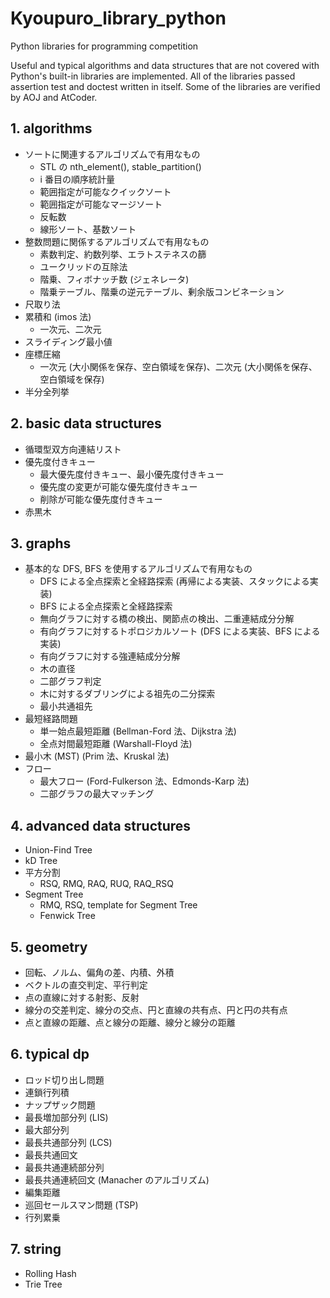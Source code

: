 # Kyoupuro_library_python
Python libraries for programming competition

Useful and typical algorithms and data structures that are not covered with Python's built-in libraries are implemented.
All of the libraries passed assertion test and doctest written in itself.
Some of the libraries are verified by AOJ and AtCoder.


## 1. algorithms
- ソートに関連するアルゴリズムで有用なもの
  - STL の nth_element(), stable_partition()
  - i 番目の順序統計量
  - 範囲指定が可能なクイックソート
  - 範囲指定が可能なマージソート
  - 反転数
  - 線形ソート、基数ソート
- 整数問題に関係するアルゴリズムで有用なもの
  - 素数判定、約数列挙、エラトステネスの篩
  - ユークリッドの互除法
  - 階乗、フィボナッチ数 (ジェネレータ)
  - 階乗テーブル、階乗の逆元テーブル、剰余版コンビネーション
- 尺取り法
- 累積和 (imos 法)
  - 一次元、二次元
- スライディング最小値
- 座標圧縮
  - 一次元 (大小関係を保存、空白領域を保存)、二次元 (大小関係を保存、空白領域を保存)
- 半分全列挙

## 2. basic data structures
- 循環型双方向連結リスト
- 優先度付きキュー
  - 最大優先度付きキュー、最小優先度付きキュー
  - 優先度の変更が可能な優先度付きキュー
  - 削除が可能な優先度付きキュー
- 赤黒木

## 3. graphs
- 基本的な DFS, BFS を使用するアルゴリズムで有用なもの
  - DFS による全点探索と全経路探索 (再帰による実装、スタックによる実装)
  - BFS による全点探索と全経路探索
  - 無向グラフに対する橋の検出、関節点の検出、二重連結成分分解
  - 有向グラフに対するトポロジカルソート (DFS による実装、BFS による実装)
  - 有向グラフに対する強連結成分分解
  - 木の直径
  - 二部グラフ判定
  - 木に対するダブリングによる祖先の二分探索
  - 最小共通祖先
- 最短経路問題
  - 単一始点最短距離 (Bellman-Ford 法、Dijkstra 法)
  - 全点対間最短距離 (Warshall-Floyd 法)
- 最小木 (MST) (Prim 法、Kruskal 法)
- フロー
  - 最大フロー (Ford-Fulkerson 法、Edmonds-Karp 法)
  - 二部グラフの最大マッチング

## 4. advanced data structures
- Union-Find Tree
- kD Tree
- 平方分割
  - RSQ, RMQ, RAQ, RUQ, RAQ_RSQ
- Segment Tree
  - RMQ, RSQ, template for Segment Tree
  - Fenwick Tree

## 5. geometry
- 回転、ノルム、偏角の差、内積、外積
- ベクトルの直交判定、平行判定
- 点の直線に対する射影、反射
- 線分の交差判定、線分の交点、円と直線の共有点、円と円の共有点
- 点と直線の距離、点と線分の距離、線分と線分の距離

## 6. typical dp
- ロッド切り出し問題
- 連鎖行列積
- ナップザック問題
- 最長増加部分列 (LIS)
- 最大部分列
- 最長共通部分列 (LCS)
- 最長共通回文
- 最長共通連続部分列
- 最長共通連続回文 (Manacher のアルゴリズム)
- 編集距離
- 巡回セールスマン問題 (TSP)
- 行列累乗

## 7. string
- Rolling Hash
- Trie Tree

